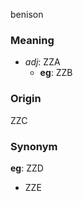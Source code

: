 benison
### Meaning
+ _adj_: ZZA
	+ __eg__: ZZB

### Origin

ZZC

### Synonym

__eg__: ZZD

+ ZZE


